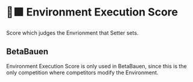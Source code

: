 # 🔷🟩 Environment Execution Score

Score which judges the Envrionment that Setter sets.

## BetaBauen

Environment Execution Score is only used in BetaBauen, since this is the only competition where competitors modify the Environment.
